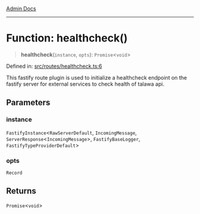 [Admin Docs](/)

***

# Function: healthcheck()

> **healthcheck**(`instance`, `opts`): `Promise`\<`void`\>

Defined in: [src/routes/healthcheck.ts:6](https://github.com/Suyash878/talawa-api/blob/0d5834ec7c0ad3d008c3a8e58fbf32c7824b9122/src/routes/healthcheck.ts#L6)

This fastify route plugin is used to initialize a healthcheck endpoint on the fastify server for external services to check health of talawa api.

## Parameters

### instance

`FastifyInstance`\<`RawServerDefault`, `IncomingMessage`, `ServerResponse`\<`IncomingMessage`\>, `FastifyBaseLogger`, `FastifyTypeProviderDefault`\>

### opts

`Record`

## Returns

`Promise`\<`void`\>
